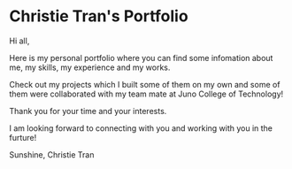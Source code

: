 # Christie Tran's Portfolio

Hi all,

Here is my personal portfolio where you can find some infomation about me, my skills, my experience and my works.

Check out my projects which I built some of them on my own and some of them were collaborated with my team mate at Juno College of Technology!

Thank you for your time and your interests.

I am looking forward to connecting with you and working with you in the furture!

Sunshine,
Christie Tran
